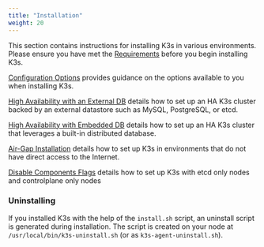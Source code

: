 ```yaml
---
title: "Installation"
weight: 20
---
```


This section contains instructions for installing K3s in various environments. Please ensure you have met the [Requirements](/installation/requirements/) before you begin installing K3s.

[Configuration Options](/installation/configuration/) provides guidance on the options available to you when installing K3s.

[High Availability with an External DB](/installation/ha/) details how to set up an HA K3s cluster backed by an external datastore such as MySQL, PostgreSQL, or etcd.

[High Availability with Embedded DB](/installation/ha-embedded/) details how to set up an HA K3s cluster that leverages a built-in distributed database.

[Air-Gap Installation](/installation/airgap/) details how to set up K3s in environments that do not have direct access to the Internet.

[Disable Components Flags](/installation/disable-flags/) details how to set up K3s with etcd only nodes and controlplane only nodes

### Uninstalling

If you installed K3s with the help of the `install.sh` script, an uninstall script is generated during installation. The script is created on your node at `/usr/local/bin/k3s-uninstall.sh` (or as `k3s-agent-uninstall.sh`).
